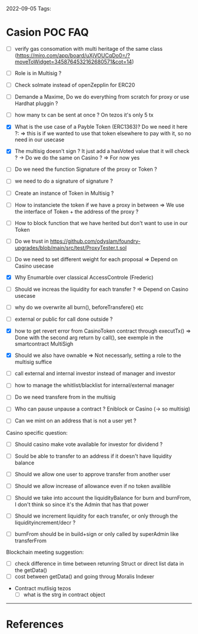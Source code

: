 2022-09-05
Tags:

# Casion POC FAQ

- [ ] verify gas consomation with multi heritage of the same class (<https://miro.com/app/board/uXjVOUCqDo0=/?moveToWidget=3458764532162680571&cot=14>)
- [ ] Role is in Multisig ?
- [ ] Check solmate instead of openZepplin for ERC20
- [ ] Demande a Maxime, Do we do everything from scratch for proxy or use Hardhat pluggin ?
- [ ] how many tx can be sent at once ? On tezos it's only 5 tx
- [X] What is the use case of a Payble Token (ERC1363)? Do we need it here ?:
  => this is if we wanted to use that token elsewhere to pay with it, so no need in our usecase
- [X] The multisig doesn't sign ? It just add a hasVoted value that it will check ? -> Do we do the same on Casino ?
  => For now yes

- [ ] Do we need the function Signature of the proxy or Token ?
- [ ] we need to do a signature of signature ?

- [ ] Create an instance of Token in Multisig ?
- [ ] How to instanciete the token if we have a proxy in between
  => We use the interface of Token + the address of the proxy ?
- [ ] How to block function that we have herited but don't want to use in our Token
- [ ] Do we trust in <https://github.com/odyslam/foundry-upgrades/blob/main/src/test/ProxyTester.t.sol>
- [ ] Do we need to set different weight for each proposal
  => Depend on Casino usecase
- [X] Why Enumarble over classical AccessControle (Frederic)
- [ ] Should we increas the liquidity for each transfer ?
  => Depend on Casino usecase

- [ ] why do we overwrite all burn(), beforeTransfere() etc
- [ ] external or public for call done outside ?
- [X] how to get revert error from CasinoToken contract through executTx()
    => Done with the second arg return by call(), see exemple in the smartcontract MultiSigh
- [X] Should we also have ownable
    => Not necessarly, setting a role to the multisig suffice 
- [ ] call external and internal investor instead of manager and investor
- [ ] how to manage the whitlist/blacklist for internal/external manager
- [ ] Do we need transfere from in the multisig
- [ ] Who can pause unpause a contract ? Eniblock or Casino (-> so multisig)
- [ ] Can we mint on an address that is not a user yet ?

Casino specific question: 
- [ ] Should casino make vote available for investor for dividend ?
- [ ] Sould be able to transfer to an address if it doesn't have liquidity balance
- [ ] Should we allow one user to approve transfer from another user
- [ ] Should we allow increase of allowance even if no token availible
- [ ] Should we take into account the liquidityBalance for burn and burnFrom, I don't think so since it's the
    Admin that has that power 
- [ ] Should we increment liquidity for each transfer, or only through the liquidityincrement/decr ? 
- [ ] burnFrom should be in build+sign or only called by superAdmin like transferFrom


Blockchain meeting suggestion:
  - [ ] check difference in time between retunring Struct or direct list data in the
    getData()
  - [ ] cost between getData() and going throug Moralis Indexer

- Contract mutlisig tezos
  - [ ]  what is the strg in contract object

---

# References
